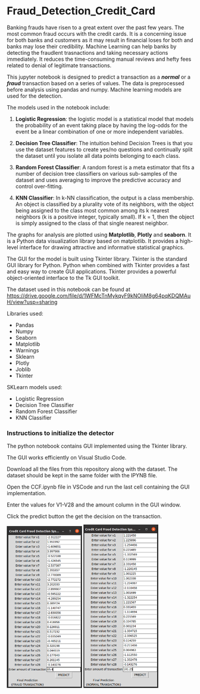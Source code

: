 # Fraud_Detection_Credit_Card

Banking frauds have risen to a great extent over the past few years. The most common fraud occurs with the credit cards. It is a concerning issue for both banks and customers as it may result in financial loses for both and banks may lose their credibility. Machine Learning can help banks by detecting the fraudlent trasnactions and taking necessary actions immediately. It reduces the time-consuming manual reviews and hefty fees related to denial of legitimate transactions.  

This jupyter notebook is designed to predict a transaction as a <b><i>normal</i></b> or a <b><i>fraud</i></b> transaction based on a series of values. The data is preprocessed before analysis using pandas and numpy. Machine learning models are used for the detection.

The models used in the notebook include:

1. <b>Logistic Regression</b>: the logistic model is a statistical model that models the probability of an event taking place by having the log-odds for the event be a linear combination of one or more independent variables.

2. <b>Decision Tree Classifier</b>: The intuition behind Decision Trees is that you use the dataset features to create yes/no questions and continually split the dataset until you isolate all data points belonging to each class.

3. <b>Random Forest Classifier</b>: A random forest is a meta estimator that fits a number of decision tree classifiers on various sub-samples of the dataset and uses averaging to improve the predictive accuracy and control over-fitting.

4. <b>KNN Classifier</b>: In k-NN classification, the output is a class membership. An object is classified by a plurality vote of its neighbors, with the object being assigned to the class most common among its k nearest neighbors (k is a positive integer, typically small). If k = 1, then the object is simply assigned to the class of that single nearest neighbor.


The graphs for analysis are plotted using <b>Matplotlib</b>, <b>Plotly</b> and <b>seaborn</b>. It is a Python data visualization library based on matplotlib. It provides a high-level interface for drawing attractive and informative statistical graphics.

The GUI for the model is built using Tkinter library. Tkinter is the standard GUI library for Python. Python when combined with Tkinter provides a fast and easy way to create GUI applications. Tkinter provides a powerful object-oriented interface to the Tk GUI toolkit.


The dataset used in this notebook can be found at https://drive.google.com/file/d/1WFMcTnMykqyF9kNOIiM8g64pqKDQMAuH/view?usp=sharing

Libraries used:
* Pandas
* Numpy
* Seaborn
* Matplotlib
* Warnings
* Sklearn
* Plotly
* Joblib
* Tkinter

SKLearn models used:
* Logistic Regression
* Decision Tree Classifier
* Random Forest Classifier
* KNN Classifier

### Instructions to initialize the detector

The python notebook contains GUI implemented using the Tkinter library. 

The GUI works efficiently on Visual Studio Code. 

Download all the files from this repository along with the dataset. The dataset should be kept in the same folder with the IPYNB file.

Open the CCF.ipynb file in VSCode and run the last cell containing the GUI implementation.

Enter the values for V1-V28 and the amount column in the GUI window.

Click the predict button the get the decision on the transaction.


<p align="left">
  <img src="/fraud_1.png" width="40%" />
  <img src="/normal_1.png" width="40%" /> 
  
</p>
